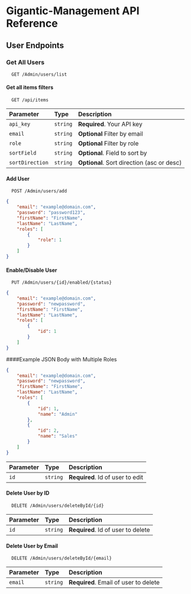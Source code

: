
# Gigantic-Management API Reference

## User Endpoints

### Get All Users

```http
  GET /Admin/users/list
```

#### Get all items filters

```http
  GET /api/items
```

| Parameter | Type     | Description                |
| :-------- | :------- | :------------------------- |
| `api_key` | `string` | **Required**. Your API key |
| `email` | `string` | **Optional** Filter by email |
| `role` | `string` | **Optional** Filter by role |
| `sortField` | `string` | **Optional**. Field to sort by |
| `sortDirection` | `string` | **Optional**. Sort direction (asc or desc) |

#### Add User

```http
  POST /Admin/users/add
```

```json
{
    "email": "example@domain.com",
    "password": "password123",
    "firstName": "FirstName",
    "lastName": "LastName",
    "roles": [
        {
            "role": 1
        }
    ]
}

```

#### Enable/Disable User

```http
  PUT /Admin/users/{id}/enabled/{status}
```

```json
{
    "email": "example@domain.com",
    "password": "newpassword",
    "firstName": "FirstName",
    "lastName": "LastName",
    "roles": [
        {
            "id": 1
        }
    ]
}


```

####Example JSON Body with Multiple Roles

```json
{
    "email": "example@domain.com",
    "password": "newpassword",
    "firstName": "FirstName",
    "lastName": "LastName",
    "roles": [
        {
            "id": 1,
            "name": "Admin"
        },
        {
            "id": 2,
            "name": "Sales"
        }
    ]
}
```

| Parameter | Type     | Description                |
| :-------- | :------- | :------------------------- |
| `id` | `string` | **Required**. Id of user to edit |



#### Delete User by ID

```http
  DELETE /Admin/users/deleteById/{id}
```

| Parameter | Type     | Description                |
| :-------- | :------- | :------------------------- |
| `id` | `string` | **Required**. Id of user to delete |

#### Delete User by Email

```http
  DELETE /Admin/users/deleteById/{email}
```

| Parameter | Type     | Description                |
| :-------- | :------- | :------------------------- |
| `email` | `string` | **Required**. Email of user to delete |


```

